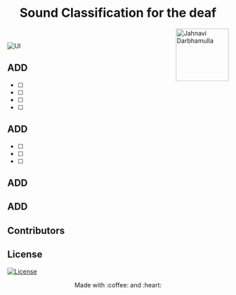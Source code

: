 <h1 align="center">  Sound Classification for the deaf </h1><img align='right' src = "https://media3.giphy.com/media/jridUrt4aYAbOee6Oz/giphy.gif?cid=ecf05e473en9t753zuf21ealg0qoslr1o5izeqf3g73qid3f&rid=giphy.gif&ct=s"  height="120" alt="Jahnavi Darbhamulla">

<br/>



  ![UI ](https://img.shields.io/badge/Colab%20Interface-Link-orange?style=flat-square&logo=appveyor)
 
## ADD
- [ ] 
- [ ]
- [ ]
- [ ]

## ADD

- [ ]  
- [ ]
- [ ]

## ADD


## ADD



## Contributors


  
## License
[![License](http://img.shields.io/:license-mit-blue.svg?style=flat-square)](http://badges.mit-license.org)

<p align="center">
	Made with :coffee: and :heart:
</p>

